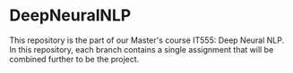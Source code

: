 # DeepNeuralNLP
This repository is the part of our Master's course IT555: Deep Neural NLP. In this repository, each branch contains a single assignment that will be combined further to be the project.
